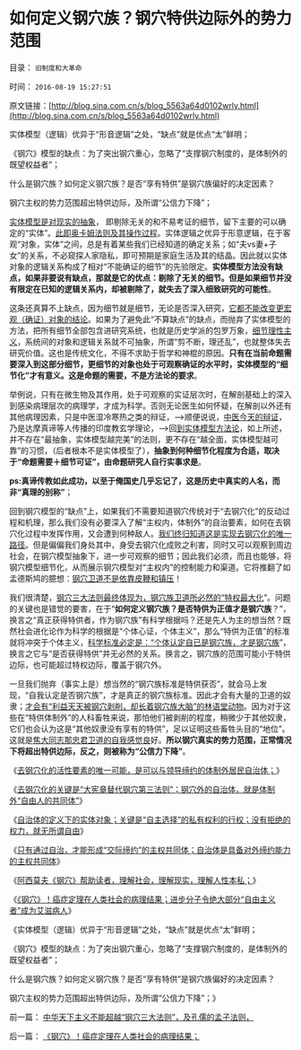 # 如何定义钢穴族？钢穴特供边际外的势力范围

目录： `旧制度和大革命` 

时间： `2016-08-19 15:27:51` 

原文链接：[http://blog.sina.com.cn/s/blog_5563a64d0102wrly.html](http://blog.sina.com.cn/s/blog_5563a64d0102wrly.html)

实体模型（逻辑）优异于“形音逻辑”之处，“缺点”就是优点“太”鲜明；

《钢穴》模型的缺点：为了突出钢穴重心，忽略了“支撑钢穴制度的，是体制外的既望权益者”；

什么是钢穴族？如何定义钢穴族？是否“享有特供”是钢穴族偏好的决定因素？

钢穴主权的势力范围超出特供边际，及所谓“公信力下降”；

[实体模型是对现实的抽象](../../../2016/1/10/建立对全人类社会历史的统一解读.md)，
即剔除无关的和不易考证的细节，留下主要的可以确定的“实体”。[此即奥卡姆法则及其操作过程](../../../2015/5/24/科学最大的敌人是信仰，其次是中庸.md)。实体逻辑之优异于形意逻辑，在于客观“对象，实体”之间，总是有着某些我们已经知道的确定关系；如“夫vs妻+子女”的关系，不必窥探人家隐私，即可预期是家庭生活及其的结晶。因此就以实体对象的逻辑关系构成了相对“不能确证的细节”的先验限定。**实体模型方法没有缺点，如果非要说有缺点，那就是它的优点：剔除了无关的细节。但是如果细节并没有限定在已知的逻辑关系内，却被剔除了，就失去了深入细致研究的可能性**。

这条还真算不上缺点，因为细节就是细节，无论是否深入研究，[它都不能改变更宏观（确证）对象的结论](../../../2010/4/21/大维度历史观允许在细节上“自圆其说”.md)。如果为了避免此“不算缺点”的缺点，而抛弃了实体模型的方法，把所有细节全部包含进研究系统，也就是历史学派的包罗万象，[细节理性主义](../../../2014/1/22/细节理性主义免疫的三步曲，公式(邪恶＝愚蠢＋理性主义).md)，系统间的对象和逻辑关系就不可抽象，所谓“剪不断，理还乱”，也就整体失去研究价值。这也是传统文化，不得不求助于哲学和神棍的原因。**只有在当前命题需要深入到这部分细节，更细节的对象也处于可观察确证的水平时，实体模型的“细节化”才有意义。这是命题的需要，不是方法论的要求**。

举例说，只有在微生物及其作用，处于可观察的实证层次时，在解剖基础上的深入到感染病理层次的病理学，才成为科学。否则无论医生如何怀疑，在解剖以外还有其他病理因素，只是中医湿冷寒热之类的辩证，——>顺便说说，[中医今天的辩证](../../../2010/7/12/中医是玄学；双盲统计是医疗保险的依据.md)，乃是达摩真谛等人传播的印度教玄学理论，——>回[到实体模型方法论](../../../2015/10/8/科学实证与学术自由关系，是公共政策与个体人权的关系.md)，如上所述，并不存在“最抽象，实体模型越完美”的法则，更不存在“越全面，实体模型越可靠”的习惯，（后者根本不是实体模型了），**抽象到何种细节化程度为合适，取决于“命题需要＋细节可证”，由命题研究人自行实事求是**。

**ps:真谛传教如此成功，以至于俺国史几乎忘记了，这是历史中真实的人名，而非“真理的别称”**；

回到钢穴模型的“缺点”上，如果我们不需要知道钢穴传统对于“去钢穴化”的反动过程和机理，那么我们没有必要深入了解“主权内，体制外”的自治要素，如何在去钢穴化过程中发挥作用，又会遭到何种敌人。[我们终归知道这是实现去钢穴化的唯一路径](../../../2016/8/1/市场经济去特权化（去钢穴化）的两个要点.md)。但是偏偏我们身处其中，身受去钢穴化成败之利害，同时又可以观察到周边社会，在钢穴模型抽象下，进一步可观察的细节；因此我们必须，而且也能够，将钢穴模型细节化，从而展示钢穴模型对“主权内”的控制能力和渠道。它将推翻了如孟德斯鸠的臆想：[钢穴卫道不是依靠皮鞭和镇压](../../../2014/9/11/奴隶制是（奴隶主＋奴隶）自觉维护的，压迫于自由人的制度；.md)！

我们很清楚，[钢穴三大法则最终体现为，钢穴族卫道所必然的“特权最大化](../../../2016/8/1/自由工商的生存，就是对钢穴第三法则的威胁.md)”。问题的关键也是错觉的要害，在于“**如何定义钢穴族？是否特供为正值才是钢穴族**？”，换言之“真正获得特供者，作为钢穴族”有科学根据吗？还是先人为主的想当然？既然社会进化论作为科学的根据是“个体心证，个体主义”，那么“特供为正值”的标准就将冲突于个体主义，[科学标准必定是：“个体认定自已是钢穴族，才是钢穴族](../../../2016/7/21/阿西莫夫定律；现实体制中的“钢穴，体制内”的钢穴族；.md)”，换言之它与“是否获得特供”并无必然的关系。换言之，钢穴族的范围可能小于特供边际，也可能超过特权边际，覆盖于钢穴外。

一旦我们抛弃（事实上是）想当然的“钢穴族标准是特供获否”，就会马上发现，“自我认定是否钢穴族”，才是真正的钢穴族标准。因此才会有大量的卫道的奴隶；[才会有“利益天天被钢穴剥削，却长着钢穴族大脑”的林语堂动物](../../../2013/5/24/三角演义中的WBagehot愚民现象和林语堂的动物；.md)。因为对于这些在“特供体制外”的人科畜牲来说，那怕他们被剥削的程度，稍微少于其他奴隶，它们也会认为这是“其他奴隶没有享有的特供”，足以证明这些畜牲头目的“地位”。这就是[焦大同志那忠君卫道的自我感觉良](../../../2013/2/16/焦大情结，盐商情结，包税人情结.md)好。**所以钢穴真实的势力范围，正常情况下将超出特供边际，反之，则被称为“公信力下降”**。

《[去钢穴化的活性要素的唯一可能，是可以与领导缔约的体制外居民自治体；](../../../2016/8/12/去钢穴化的活性要素是体制外自治体，对钢穴第三法则的替代.md)》

《[去钢穴化的关键是“大宪章替代钢穴第三法则”；钢穴外的自治体，就是体制外“自由人的共同体”](../../../2016/8/12/去钢穴化的关键是“大宪章替代钢穴第三法则”；.md)》

《[自治体的定义下的实体对象；关键是“自主选择”的私有权利的行权；没有拒绝的权力，就无所谓自由](../../../2016/8/12/自治的核心：没有拒绝的权力，就无所谓自由，反之亦然；.md)》

《[只有通过自治，才能形成“交际缔约”的主权共同体；自治体是具备对外缔约能力的主权共同体](../../../2016/8/12/自治体和钢穴都是共同体，自治体与钢穴和“阀式割据”的区别；.md)》

《[阿西莫夫《钢穴》帮助读者，理解社会，理解现实，理解人性本私；](../../../2016/8/19/阿西莫夫《钢穴》，人性本私之于《旧制度和大革命》.md)》

《[《钢穴》！癌症定理在人类社会的病理结果；进步分子令绝大部分“自由主义者”成为艾滋病人](../../../2016/8/19/《钢穴》！癌症定理在人类社会的病理结果；.md)》

《实体模型（逻辑）优异于“形音逻辑”之处，“缺点”就是优点“太”鲜明；

《钢穴》模型的缺点：为了突出钢穴重心，忽略了“支撑钢穴制度的，是体制外的既望权益者”；

什么是钢穴族？如何定义钢穴族？是否“享有特供”是钢穴族偏好的决定因素？

钢穴主权的势力范围超出特供边际，及所谓“公信力下降”；》

前一篇： [中华天下主义不能超越“钢穴三大法则”，及孔儒的孟子法则，](../../../2016/8/21/中华天下主义不能超越“钢穴三大法则”，及孔儒的孟子法则，.md)

后一篇： [《钢穴》！癌症定理在人类社会的病理结果；](../../../2016/8/19/《钢穴》！癌症定理在人类社会的病理结果；.md)

